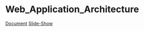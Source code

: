 # Web_Application_Architecture

[Document](/proyecto_1.md)
[Slide-Show](/proyecto_1_presentation.html)
